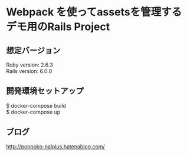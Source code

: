 # Webpack を使ってassetsを管理するデモ用のRails Project

## 想定バージョン
Ruby version: 2.6.3  
Rails version: 6.0.0  

## 開発環境セットアップ
$ docker-compose build  
$ docker-compose up

## ブログ
http://ponpoko-nalplus.hatenablog.com/
